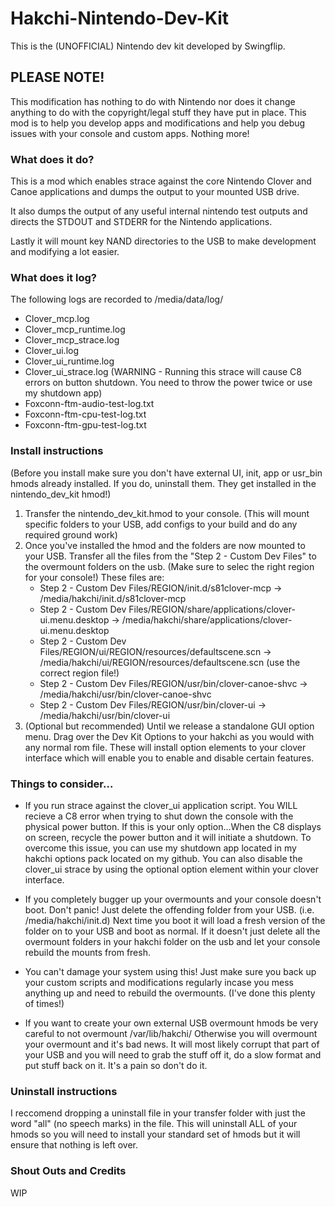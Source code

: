 # Hakchi-Nintendo-Dev-Kit
This is the (UNOFFICIAL) Nintendo dev kit developed by Swingflip. 
## PLEASE NOTE!
This modification has nothing to do with Nintendo nor does it change anything to do with the copyright/legal stuff they have put in place. This mod is to help you develop apps and modifications and help you debug issues with your console and custom apps. Nothing more!

### What does it do?

This is a mod which enables strace against the core Nintendo Clover and Canoe applications and dumps the output to your mounted USB drive.

It also dumps the output of any useful internal nintendo test outputs and directs the STDOUT and STDERR for the Nintendo applications.

Lastly it will mount key NAND directories to the USB to make development and modifying a lot easier.

### What does it log?

The following logs are recorded to /media/data/log/ 

- Clover_mcp.log
- Clover_mcp_runtime.log
- Clover_mcp_strace.log
- Clover_ui.log
- Clover_ui_runtime.log
- Clover_ui_strace.log (WARNING - Running this strace will cause C8 errors on button shutdown. You need to throw the power twice or use my shutdown app)
- Foxconn-ftm-audio-test-log.txt
- Foxconn-ftm-cpu-test-log.txt
- Foxconn-ftm-gpu-test-log.txt

### Install instructions

(Before you install make sure you don't have external UI, init, app or usr_bin hmods already installed. If you do, uninstall them. They get installed in the nintendo_dev_kit hmod!)

1. Transfer the nintendo_dev_kit.hmod to your console. (This will mount specific folders to your USB, add configs to your build and do any required ground work)
2. Once you've installed the hmod and the folders are now mounted to your USB. Transfer all the files from the "Step 2 - Custom Dev Files" to the overmount folders on the usb. (Make sure to selec the right region for your console!)
These files are: 
	- Step 2 - Custom Dev Files/REGION/init.d/s81clover-mcp -> /media/hakchi/init.d/s81clover-mcp
	- Step 2 - Custom Dev Files/REGION/share/applications/clover-ui.menu.desktop -> /media/hakchi/share/applications/clover-ui.menu.desktop
	- Step 2 - Custom Dev Files/REGION/ui/REGION/resources/defaultscene.scn -> /media/hakchi/ui/REGION/resources/defaultscene.scn (use the correct region file!)
	- Step 2 - Custom Dev Files/REGION/usr/bin/clover-canoe-shvc -> /media/hakchi/usr/bin/clover-canoe-shvc
	- Step 2 - Custom Dev Files/REGION/usr/bin/clover-ui -> /media/hakchi/usr/bin/clover-ui
3. (Optional but recommended) Until we release a standalone GUI option menu. Drag over the Dev Kit Options to your hakchi as you would with any normal rom file. These will install option elements to your clover interface which will enable you to enable and disable certain features.

### Things to consider...

- If you run strace against the clover_ui application script. You WILL recieve a C8 error when trying to shut down the console with the physical power button. If this is your only option...When the C8 displays on screen, recycle the power button and it will initiate a shutdown. To overcome this issue, you can use my shutdown app located in my hakchi options pack located on my github. You can also disable the clover_ui strace by using the optional option element within your clover interface.

- If you completely bugger up your overmounts and your console doesn't boot. Don't panic! Just delete the offending folder from your USB. (i.e. /media/hakchi/init.d) Next time you boot it will load a fresh version of the folder on to your USB and boot as normal. If it doesn't just delete all the overmount folders in your hakchi folder on the usb and let your console rebuild the mounts from fresh.

- You can't damage your system using this! Just make sure you back up your custom scripts and modifications regularly incase you mess anything up and need to rebuild the overmounts. (I've done this plenty of times!)

- If you want to create your own external USB overmount hmods be very careful to not overmount /var/lib/hakchi/ Otherwise you will overmount your overmount and it's bad news. It will most likely corrupt that part of your USB and you will need to grab the stuff off it, do a slow format and put stuff back on it. It's a pain so don't do it.

### Uninstall instructions

I reccomend dropping a uninstall file in your transfer folder with just the word "all" (no speech marks) in the file. This will uninstall ALL of your hmods so you will need to install your standard set of hmods but it will ensure that nothing is left over.

### Shout Outs and Credits

WIP
